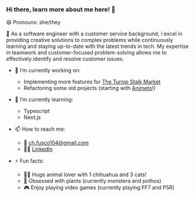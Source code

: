 ### Hi there, learn more about me here! 👋

😄 Pronouns: she/they

:speech_balloon: As a software engineer with a customer service background, I excel in providing creative solutions to complex problems while continuously learning and staying up-to-date with the latest trends in tech. My expertise in teamwork and customer-focused problem-solving allows me to effectively identify and resolve customer issues.

- 🔭 I’m currently working on:
  - Implementing more features for [The Turnip Stalk Market](https://github.com/nezcodin/The-Turnip-Stalk-Market)
  - Refactoring some old projects (starting with [Animeto](https://github.com/nezcodin/Animeto)!)


- 🌱 I’m currently learning:
  - Typescript
  - Next.js


- 📫 How to reach me:
  - :incoming_envelope: ch.fusco104@gmail.com
  - :woman_technologist: [LinkedIn](https://www.linkedin.com/in/charlottefusco/)


- ⚡ Fun facts:
  - :dog::cat: Huge animal lover with 1 chihuahua and 3 cats!
  - :herb: Obsessed with plants (currently monstera and pothos)
  - :video_game: Enjoy playing video games (currently playing FF7 and P5R)
